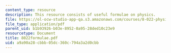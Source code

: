 ```yaml
---
content_type: resource
description: This resource consists of useful formulae on physics.
file: https://ol-ocw-studio-app-qa.s3.amazonaws.com/courses/8-022-physics-ii-electricity-and-magnetism-fall-2004/a9a90a28cbbb05dc360c794a3a2d0cbb_8022formulae.pdf
file_type: application/pdf
parent_uid: b1b93926-b03e-8952-0a95-28ded10c23e9
resourcetype: Document
title: 8022formulae.pdf
uid: a9a90a28-cbbb-05dc-360c-794a3a2d0cbb
---
```


